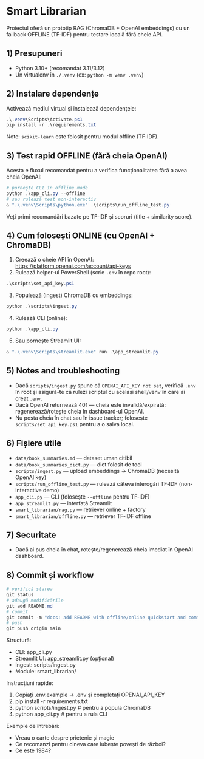 # Smart Librarian

Proiectul oferă un prototip RAG (ChromaDB + OpenAI embeddings) cu un fallback OFFLINE (TF‑IDF) pentru testare locală fără cheie API.

## 1) Presupuneri
- Python 3.10+ (recomandat 3.11/3.12)
- Un virtualenv în `./.venv` (ex: `python -m venv .venv`)

## 2) Instalare dependențe
Activează mediul virtual și instalează dependențele:

```powershell
.\.venv\Scripts\Activate.ps1
pip install -r .\requirements.txt
```

Note: `scikit-learn` este folosit pentru modul offline (TF‑IDF).

## 3) Test rapid OFFLINE (fără cheia OpenAI)
Acesta e fluxul recomandat pentru a verifica funcționalitatea fără a avea cheia OpenAI:

```powershell
# pornește CLI în offline mode
python .\app_cli.py --offline
# sau rulează test non-interactiv
& ".\.venv\Scripts\python.exe" .\scripts\run_offline_test.py
```

Veți primi recomandări bazate pe TF‑IDF și scoruri (title + similarity score).

## 4) Cum folosești ONLINE (cu OpenAI + ChromaDB)
1. Creează o cheie API în OpenAI: https://platform.openai.com/account/api-keys
2. Rulează helper-ul PowerShell (scrie `.env` în repo root):

```powershell
.\scripts\set_api_key.ps1
```

3. Populează (ingest) ChromaDB cu embeddings:

```powershell
python .\scripts\ingest.py
```

4. Rulează CLI (online):

```powershell
python .\app_cli.py
```

5. Sau pornește Streamlit UI:

```powershell
& ".\.venv\Scripts\streamlit.exe" run .\app_streamlit.py
```

## 5) Notes and troubleshooting
- Dacă `scripts/ingest.py` spune că `OPENAI_API_KEY not set`, verifică `.env` în root și asigură-te că rulezi scriptul cu același shell/venv în care ai creat `.env`.
- Dacă OpenAI returnează 401 — cheia este invalidă/expirată: regenerează/rotește cheia în dashboard-ul OpenAI.
- Nu posta cheia în chat sau în issue tracker; folosește `scripts/set_api_key.ps1` pentru a o salva local.

## 6) Fișiere utile
- `data/book_summaries.md` — dataset uman citibil
- `data/book_summaries_dict.py` — dict folosit de tool
- `scripts/ingest.py` — upload embeddings -> ChromaDB (necesită OpenAI key)
- `scripts/run_offline_test.py` — rulează câteva interogări TF‑IDF (non-interactive demo)
- `app_cli.py` — CLI (folosește `--offline` pentru TF‑IDF)
- `app_streamlit.py` — interfață Streamlit
- `smart_librarian/rag.py` — retriever online + factory
- `smart_librarian/offline.py` — retriever TF‑IDF offline

## 7) Securitate
- Dacă ai pus cheia în chat, rotește/regenerează cheia imediat în OpenAI dashboard.

## 8) Commit și workflow

```powershell
# verifică starea
git status
# adaugă modificările
git add README.md
# commit
git commit -m "docs: add README with offline/online quickstart and commands"
# push
git push origin main
```

Structură:
- CLI: app_cli.py
- Streamlit UI: app_streamlit.py (opțional)
- Ingest: scripts/ingest.py
- Module: smart_librarian/

Instrucțiuni rapide:
1. Copiați .env.example -> .env și completați OPENAI_API_KEY
2. pip install -r requirements.txt
3. python scripts/ingest.py # pentru a popula ChromaDB
4. python app_cli.py # pentru a rula CLI

Exemple de întrebări:
- Vreau o carte despre prietenie și magie
- Ce recomanzi pentru cineva care iubește povești de război?
- Ce este 1984?
